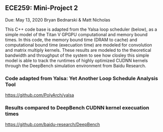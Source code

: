 ## ECE259: Mini-Project 2
Due: May 13, 2020
Bryan Bednarski & Matt Nicholas

This C++ code base is adapted from the Yalsa loop scheduler (below), as a simple model of the Titan V GPGPU computational and memory bound times. In this code, the memory bound time (DRAM to cache) and computational bound time (execuation time) are modeled for convolution and matrix multiply kernels. These results are modeled to the theoretical bandwidth and throughput of the system to see how closley this simple model is able to track the runtimes of highly optimized CUDNN kernels through the DeepBench simulation environment from Baidu Research.

### Code adapted from Yalsa: Yet Another Loop Schedule Analysis Tool
https://github.com/PolyArch/yalsa

### Results compared to DeepBench CUDNN kernel execuation times
https://github.com/baidu-research/DeepBench
